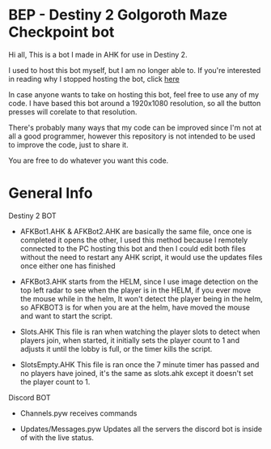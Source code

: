# BEP - Destiny 2 Golgoroth Maze Checkpoint bot

Hi all, This is a bot I made in AHK for use in Destiny 2.

I used to host this bot myself, but I am no longer able to.
If you're interested in reading why I stopped hosting the bot, click [here](https://github.com/tombon12/BEP/blob/main/Reasoning.md)

In case anyone wants to take on hosting this bot, feel free to use any of my code.
I have based this bot around a 1920x1080 resolution, so all the button presses will corelate to that resolution.

There's probably many ways that my code can be improved since I'm not at all a good programmer, however this repository is not intended to be used to improve the code, just to share it.

You are free to do whatever you want this code.

# General Info

Destiny 2 BOT

- AFKBot1.AHK & AFKBot2.AHK are basically the same file, once one is completed it opens the other, I used this method because I remotely connected to the PC hosting this bot and then I could edit both files without the need to restart any AHK script, it would use the updates files once either one has finished

- AFKBot3.AHK starts from the HELM, since I use image detection on the top left radar to see when the player is in the HELM, if you ever move the mouse while in the helm, It won't detect the player being in the helm, so AFKBOT3 is for when you are at the helm, have moved the mouse and want to start the script.

- Slots.AHK This file is ran when watching the player slots to detect when players join, when started, it initially sets the player count to 1 and adjusts it until the lobby is full, or the timer kills the script.

- SlotsEmpty.AHK This file is ran once the 7 minute timer has passed and no players have joined, it's the same as slots.ahk except it doesn't set the player count to 1.

Discord BOT

- Channels.pyw receives commands 

- Updates/Messages.pyw Updates all the servers the discord bot is inside of with the live status.
